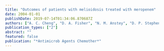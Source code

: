 ```yaml
---
title: "Outcomes of patients with melioidosis treated with meropenem"
date: 2004-01-01
publishDate: 2019-07-14T01:34:06.870687Z
authors: ["A. C. Cheng", "D. A. Fisher", "N. M. Anstey", "D. P. Stephens", "S. P. Jacups", "B. J. Currie"]
publication_types: ["2"]
abstract: ""
featured: false
publication: "*Antimicrob Agents Chemother*"
---
```


